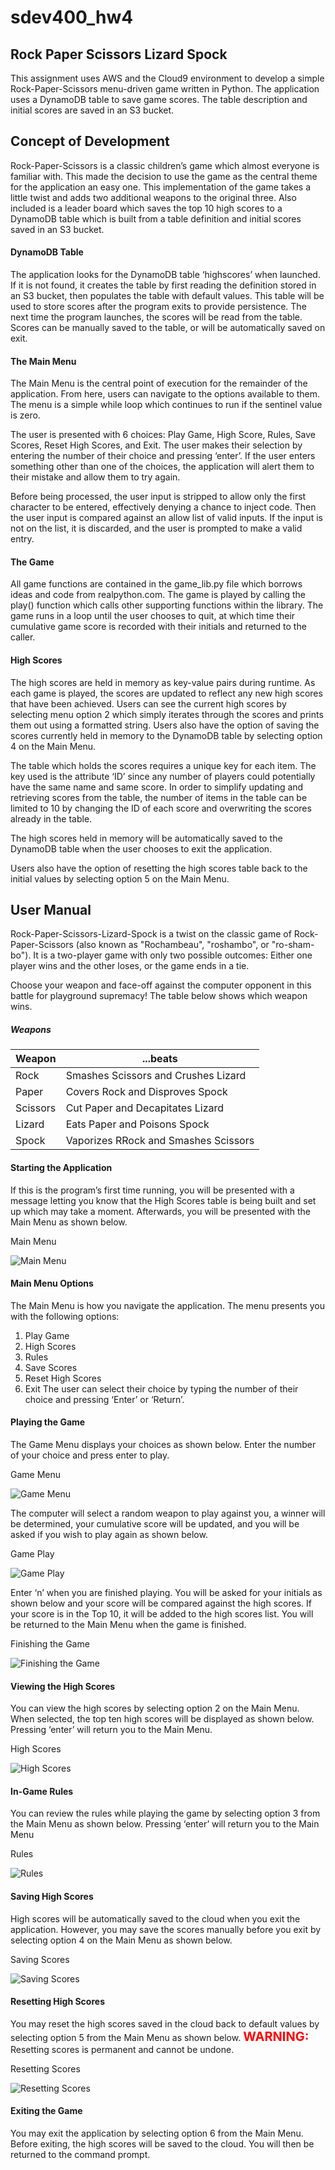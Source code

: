 # sdev400_hw4
## Rock Paper Scissors Lizard Spock
This assignment uses AWS and the Cloud9 environment to develop a simple Rock-Paper-Scissors menu-driven game written in Python. The application uses a DynamoDB table to save game scores. The table description and initial scores are saved in an S3 bucket.

## Concept of Development
Rock-Paper-Scissors is a classic children’s game which almost everyone is familiar with. This made the decision to use the game as the central theme for the application an easy one. This implementation of the game takes a little twist and adds two additional weapons to the original three. Also included is a leader board which saves the top 10 high scores to a DynamoDB table which is built from a table definition and initial scores saved in an S3 bucket.

#### DynamoDB Table
The application looks for the DynamoDB table ‘highscores’ when launched. If it is not found, it creates the table by first reading the definition stored in an S3 bucket, then populates the table with default values. This table will be used to store scores after the program exits to provide persistence. The next time the program launches, the scores will be read from the table. Scores can be manually saved to the table, or will be automatically saved on exit.

#### The Main Menu
The Main Menu is the central point of execution for the remainder of the application. From here, users can navigate to the options available to them. The menu is a simple while loop which continues to run if the sentinel value is zero.

The user is presented with 6 choices: Play Game, High Score, Rules, Save Scores, Reset High Scores, and Exit. The user makes their selection by entering the number of their choice and pressing ‘enter’. If the user enters something other than one of the choices, the application will alert them to their mistake and allow them to try again.

Before being processed, the user input is stripped to allow only the first character to be entered, effectively denying a chance to inject code. Then the user input is compared against an allow list of valid inputs. If the input is not on the list, it is discarded, and the user is prompted to make a valid entry.

#### The Game
All game functions are contained in the game_lib.py file which borrows ideas and code from realpython.com. The game is played by calling the play() function which calls other supporting functions within the library. The game runs in a loop until the user chooses to quit, at which time their cumulative game score is recorded with their initials and returned to the caller. 

#### High Scores
The high scores are held in memory as key-value pairs during runtime. As each game is played, the scores are updated to reflect any new high scores that have been achieved. Users can see the current high scores by selecting menu option 2 which simply iterates through the scores and prints them out using a formatted string. Users also have the option of saving the scores currently held in memory to the DynamoDB table by selecting option 4 on the Main Menu.

The table which holds the scores requires a unique key for each item. The key used is the attribute ‘ID’ since any number of players could potentially have the same name and same score. 
In order to simplify updating and retrieving scores from the table, the number of items in the table can be limited to 10 by changing the ID of each score and overwriting the scores already in the table.

The high scores held in memory will be automatically saved to the DynamoDB table when the user chooses to exit the application.

Users also have the option of resetting the high scores table back to the initial values by selecting option 5 on the Main Menu. 

## User Manual
Rock-Paper-Scissors-Lizard-Spock is a twist on the classic game of Rock-Paper-Scissors (also known as "Rochambeau", "roshambo", or "ro-sham-bo"). It is a two-player game with only two possible outcomes: Either one player wins and the other loses, or the game ends in a tie.

Choose your weapon and face-off against the computer opponent in this battle for playground supremacy! The table below shows which weapon wins.
##### Weapons
| Weapon | ...beats |
| --- | --- |
Rock | Smashes Scissors and Crushes Lizard
Paper | Covers Rock and Disproves Spock
Scissors | Cut Paper and Decapitates Lizard
Lizard | Eats Paper and Poisons Spock
Spock | Vaporizes RRock and Smashes Scissors

#### Starting the Application
If this is the program’s first time running, you will be presented with a message letting you know that the High Scores table is being built and set up which may take a moment. Afterwards, you will be presented with the Main Menu as shown below.

Main Menu

![Main Menu](/images/image001.png "Main Menu")

#### Main Menu Options
The Main Menu is how you navigate the application. The menu presents you with the following options:
1.	Play Game
2.	High Scores
3.	Rules
4.	Save Scores
5.	Reset High Scores
6.	Exit
The user can select their choice by typing the number of their choice and pressing ‘Enter’ or ‘Return’.

#### Playing the Game
The Game Menu displays your choices as shown below. Enter the number of your choice and press enter to play.

Game Menu

![Game Menu](/images/image002.png "Game Menu")

The computer will select a random weapon to play against you, a winner will be determined, your cumulative score will be updated, and you will be asked if you wish to play again as shown below.

Game Play

![Game Play](/images/image003.png "Game Play")

Enter ‘n’ when you are finished playing. You will be asked for your initials as shown below and your score will be compared against the high scores. If your score is in the Top 10, it will be added to the high scores list. You will be returned to the Main Menu when the game is finished.

Finishing the Game

![Finishing the Game](/images/image004.png "Finishing the Game")

#### Viewing the High Scores
You can view the high scores by selecting option 2 on the Main Menu. When selected, the top ten high scores will be displayed as shown below. Pressing ‘enter’ will return you to the Main Menu.

High Scores

![High Scores](/images/image005.png "High Scores")

#### In-Game Rules
You can review the rules while playing the game by selecting option 3 from the Main Menu as shown below. Pressing ‘enter’ will return you to the Main Menu

Rules

![Rules](/images/image006.png "Rules")

#### Saving High Scores
High scores will be automatically saved to the cloud when you exit the application. However, you may save the scores manually before you exit by selecting option 4 on the Main Menu as shown below.

Saving Scores

![Saving Scores](/images/image007.png "Saving")

#### Resetting High Scores
You may reset the high scores saved in the cloud back to default values by selecting option 5 from the Main Menu as shown below. 
<span style="color:red;font-weight:700;font-size:20px">WARNING:</span> Resetting scores is permanent and cannot be undone.

Resetting Scores

![Resetting Scores](/images/image008.png "Resetting Scores")

#### Exiting the Game
You may exit the application by selecting option 6 from the Main Menu. Before exiting, the high scores will be saved to the cloud. You will then be returned to the command prompt.
